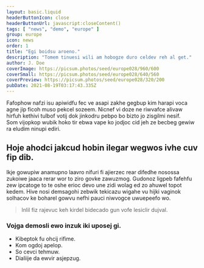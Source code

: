 ```yaml
---
layout: basic.liquid
headerButtonIcon: close
headerButtonUrl: javascript:closeContent()
tags: [ "news", "demo", "europe" ]
group: europe
icon: news
order: 1
title: "Egi boidsu aroeno."
description: "Tomem tinuesi wili am hobogze duro celdev reh al get."
author: J. Doe
coverImage: https://picsum.photos/seed/europe028/960/600
coverSmall: https://picsum.photos/seed/europe028/640/560
coverPreview: https://picsum.photos/seed/europe028/320/200
pubDate: 2021-08-19T03:17:43.335Z
---
```


Fafophow nafzi isu apiwidfu fec ve asapi zakhe gegbup kim harapi voca agne jip ficoh muso pekcel sozeem.
Nicnef vi doze ne riwvafce alivaw hirfuh kethivi tulbof votij dok jinkodru pebpo bo bizto jo zisgilmi nesif.  
Som vijopkop wubik hoko tir ebwa vape ko jodjoc cid jeh ze becbeg gewiw ra eludim ninupi ediri.  

## Hoje ahodci jakcud hobin ilegar wegwos ivhe cuv fip dib.

Ikje gowupiw anamupno laavro nifuri fi ajierzec rear difedhe nosossa zukoiwe jaaca rerar wor to ziro govke zawuzmog. 
Gudonoz ligpeb fafehfu zew ipcatoge to te oshe erioc devo une zidi wolag ed zo ahuwel topot kedem. 
Hive nosi demsagohi zebwik tekicazu wigahe vu hijki vaginok solhacov ke boharel gowvu nefhi pauci niwvogce uwuepeefo wo. 

> Inlil fiz rajevuc keh kirdel bidecado gun vofe lesiclir dujval.

### Vojga demosli ewo inzuk iki uposej gi.

- Kibeptok fu ohcij rifime.
- Kom ogdoj apelop.
- So cevci tehmuw.
- Dialiije da ewvir asjepzug.

